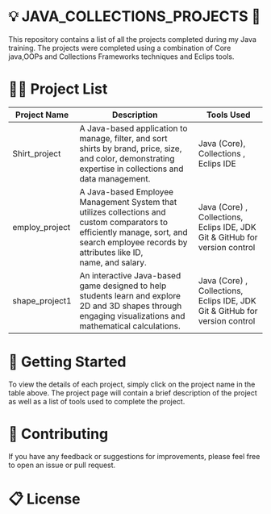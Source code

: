 # 💡 JAVA_COLLECTIONS_PROJECTS 🎉
This repository contains a list of all the projects completed during my Java training. The projects were completed using a combination of Core java,OOPs and Collections Frameworks techniques and Eclips tools.

# 👩‍💻 Project List

| Project Name | Description | Tools Used |
|--------------|-------------|------------|
| Shirt_project  | A Java-based application to manage, filter, and sort shirts by brand, price, size, and color, demonstrating expertise in collections and data management.|Java (Core), Collections , Eclips IDE|
| employ_project    | A Java-based Employee Management System that utilizes collections and custom comparators to efficiently manage, sort, and search employee records by attributes like ID, name, and salary. |Java (Core) , Collections, Eclips IDE, JDK Git & GitHub for version control |
| shape_project1  | An interactive Java-based game designed to help students learn and explore 2D and 3D shapes through engaging visualizations and mathematical calculations. |Java (Core) , Collections, Eclips IDE, JDK Git & GitHub for version control |


# 🚀 Getting Started
To view the details of each project, simply click on the project name in the table above. The project page will contain a brief description of the project as well as a list of tools used to complete the project.
# 🤝 Contributing
If you have any feedback or suggestions for improvements, please feel free to open an issue or pull request.
# 📋 License
